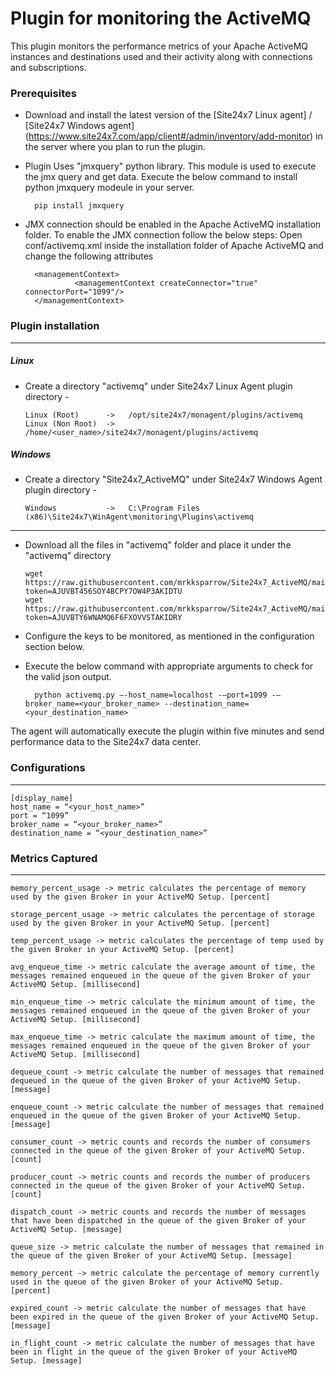 Plugin for monitoring the ActiveMQ 
==============================================

This plugin monitors the performance metrics of your Apache ActiveMQ instances and destinations used and their activity along with connections and subscriptions.

### Prerequisites

- Download and install the latest version of the [Site24x7 Linux agent] / [Site24x7 Windows agent] (https://www.site24x7.com/app/client#/admin/inventory/add-monitor) in the server where you plan to run the plugin. 

- Plugin Uses "jmxquery" python library. This module is used to execute the jmx query and get data. Execute the below command to install python jmxquery modeule in your server.  

		pip install jmxquery
		
- JMX connection should be enabled in the Apache ActiveMQ installation folder. To enable the JMX connection follow the below steps: Open conf/activemq.xml inside the installation folder of Apache ActiveMQ and change the following attributes

		<managementContext>
    		     <managementContext createConnector="true" connectorPort="1099"/>
		</managementContext>


### Plugin installation
---
##### Linux 

- Create a directory "activemq" under Site24x7 Linux Agent plugin directory - 

      Linux (Root)      ->   /opt/site24x7/monagent/plugins/activemq
      Linux (Non Root)  ->   /home/<user_name>/site24x7/monagent/plugins/activemq

##### Windows 

- Create a directory "Site24x7_ActiveMQ" under Site24x7 Windows Agent plugin directory - 

      Windows           ->   C:\Program Files (x86)\Site24x7\WinAgent\monitoring\Plugins\activemq
      
---

- Download all the files in "activemq" folder and place it under the "activemq" directory

	  wget https://raw.githubusercontent.com/mrkksparrow/Site24x7_ActiveMQ/main/activemq.py?token=AJUVBT456SOY4BCPY7OW4P3AKIDTU
	  wget https://raw.githubusercontent.com/mrkksparrow/Site24x7_ActiveMQ/main/acticemq.cfg?token=AJUVBTY6WNAMQ6F6FXOVVSTAKIDRY
	
- Configure the keys to be monitored, as mentioned in the configuration section below.

- Execute the below command with appropriate arguments to check for the valid json output.  

		python activemq.py –-host_name=localhost -–port=1099 -–broker_name=<your_broker_name> --destination_name=<your_destination_name>


The agent will automatically execute the plugin within five minutes and send performance data to the Site24x7 data center.

### Configurations
---
	[display_name]
	host_name = “<your_host_name>”
	port = “1099”
	broker_name = “<your_broker_name>”
	destination_name = “<your_destination_name>”

### Metrics Captured
---
	memory_percent_usage -> metric calculates the percentage of memory used by the given Broker in your ActiveMQ Setup. [percent]

	storage_percent_usage -> metric calculates the percentage of storage used by the given Broker in your ActiveMQ Setup. [percent]

	temp_percent_usage -> metric calculates the percentage of temp used by the given Broker in your ActiveMQ Setup. [percent]

	avg_enqueue_time -> metric calculate the average amount of time, the messages remained enqueued in the queue of the given Broker of your ActiveMQ Setup. [millisecond]

	min_enqueue_time -> metric calculate the minimum amount of time, the messages remained enqueued in the queue of the given Broker of your ActiveMQ Setup. [millisecond]

	max_enqueue_time -> metric calculate the maximum amount of time, the messages remained enqueued in the queue of the given Broker of your ActiveMQ Setup. [millisecond]

	dequeue_count -> metric calculate the number of messages that remained dequeued in the queue of the given Broker of your ActiveMQ Setup. [message]
	
	enqueue_count -> metric calculate the number of messages that remained enqueued in the queue of the given Broker of your ActiveMQ Setup. [message]

	consumer_count -> metric counts and records the number of consumers connected in the queue of the given Broker of your ActiveMQ Setup. [count]

	producer_count -> metric counts and records the number of producers connected in the queue of the given Broker of your ActiveMQ Setup. [count]

	dispatch_count -> metric counts and records the number of messages that have been dispatched in the queue of the given Broker of your ActiveMQ Setup. [message]

	queue_size -> metric calculate the number of messages that remained in the queue of the given Broker of your ActiveMQ Setup. [message]

	memory_percent -> metric calculate the percentage of memory currently used in the queue of the given Broker of your ActiveMQ Setup. [percent]

	expired_count -> metric calculate the number of messages that have been expired in the queue of the given Broker of your ActiveMQ Setup. [message]

	in_flight_count -> metric calculate the number of messages that have been in flight in the queue of the given Broker of your ActiveMQ Setup. [message]		
